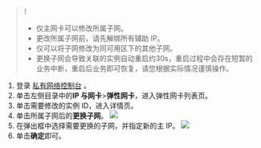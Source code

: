 >!
>- 仅主网卡可以修改所属子网。
>- 更改所属子网前，请先解绑所有辅助 IP。
>- 仅可以将子网修改为同可用区下的其他子网。
>- 更换子网会导致关联的实例自动重启约30s，重启过程中会存在短暂的业务中断，重启后业务即可恢复，请您根据实际情况谨慎操作。
>
1. 登录 [私有网络控制台](https://console.cloud.tencent.com/vpc) 。
2. 单击左侧目录中的**IP 与网卡**>**弹性网卡**，进入弹性网卡列表页。
3. 单击需要修改的实例 ID，进入详情页。
4. 单击所属子网后的**更换子网**。
![](https://main.qcloudimg.com/raw/5eec122d457476d767fd48034b444385.png)
5. 在弹出框中选择需要更换的子网，并指定新的主 IP。
![](https://main.qcloudimg.com/raw/3db855c79bb2e31cd4b0ce195d8b6c53.png)
6. 单击**确定**即可。
